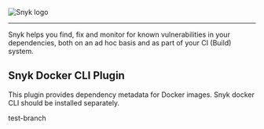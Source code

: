 ![Snyk logo](https://snyk.io/style/asset/logo/snyk-print.svg)

***

Snyk helps you find, fix and monitor for known vulnerabilities in your dependencies, both on an ad hoc basis and as part of your CI (Build) system.

## Snyk Docker CLI Plugin

This plugin provides dependency metadata for Docker images. Snyk docker CLI should be installed separately.

test-branch
